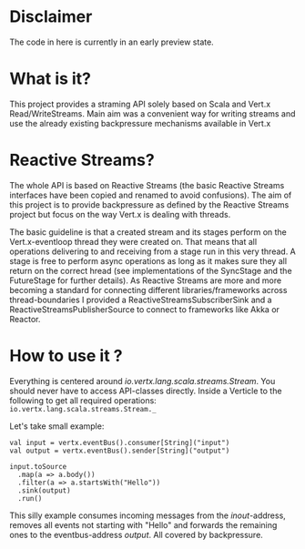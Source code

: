 Disclaimer
==========
The code in here is currently in an early preview state.

What is it?
===========
This project provides a straming API solely based on Scala and Vert.x Read/WriteStreams.
Main aim was a convenient way for writing streams and use the already existing backpressure mechanisms available in 
Vert.x

Reactive Streams?
=================
The whole API is based on Reactive Streams (the basic Reactive Streams interfaces have been copied and renamed to 
avoid confusions). The aim of this project is to provide backpressure as defined by the Reactive Streams project but 
focus on the way Vert.x is dealing with threads.

The basic guideline is that a created stream and its stages perform on the Vert.x-eventloop thread they were created on. 
That means that all operations delivering to and receiving from a stage run in this very thread. A stage is free to 
 perform async operations as long as it makes sure they all return on the correct hread (see implementations of the 
 SyncStage and the FutureStage for further details).
As Reactive Streams are more and more becoming a standard for connecting different libraries/frameworks across 
thread-boundaries I provided a ReactiveStreamsSubscriberSink and a ReactiveStreamsPublisherSource to connect to 
frameworks like Akka or Reactor.

How to use it ?
===============
Everything is centered around *io.vertx.lang.scala.streams.Stream*. You should never have to access API-classes directly.
Inside a Verticle to the following to get all required operations:
```io.vertx.lang.scala.streams.Stream._```

Let's take small example:
```
val input = vertx.eventBus().consumer[String]("input")
val output = vertx.eventBus().sender[String]("output")
  
input.toSource
  .map(a => a.body())
  .filter(a => a.startsWith("Hello"))
  .sink(output)
  .run()
```
This silly example consumes incoming messages from the *inout*-address, removes all events not starting with "Hello" and
 forwards the remaining ones to the eventbus-address *output*. All covered by backpressure.
